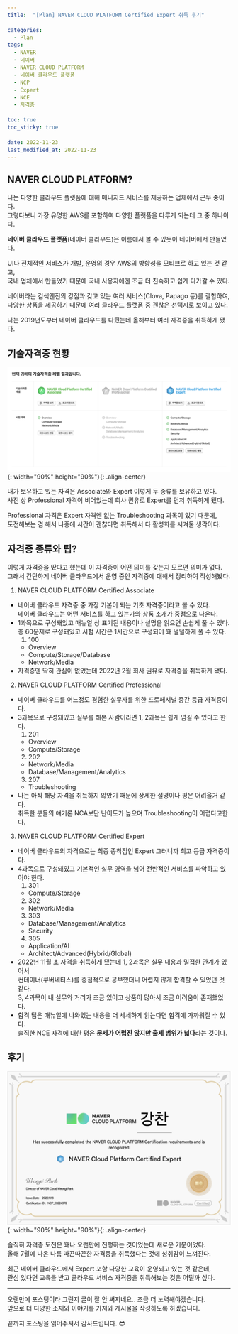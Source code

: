 ```yaml
---
title:  "[Plan] NAVER CLOUD PLATFORM Certified Expert 취득 후기"

categories:
  - Plan
tags:
  - NAVER
  - 네이버
  - NAVER CLOUD PLATFORM
  - 네이버 클라우드 플랫폼
  - NCP
  - Expert
  - NCE
  - 자격증

toc: true
toc_sticky: true

date: 2022-11-23
last_modified_at: 2022-11-23
---
```


## NAVER CLOUD PLATFORM?
나는 다양한 클라우드 플랫폼에 대해 매니지드 서비스를 제공하는 업체에서 근무 중이다.  
그렇다보니 가장 유명한 AWS를 포함하여 다양한 플랫폼을 다루게 되는데 그 중 하나이다.

**네이버 클라우드 플랫폼**(네이버 클라우드)은 이름에서 볼 수 있듯이 네이버에서 만들었다.

UI나 전체적인 서비스가 개발, 운영의 경우 AWS의 방향성을 모티브로 하고 있는 것 같고,  
국내 업체에서 만들었기 때문에 국내 사용자에겐 조금 더 친숙하고 쉽게 다가갈 수 있다.

네이버라는 검색엔진의 강점과 갖고 있는 여러 서비스(Clova, Papago 등)를 결합하여,  
다양한 상품을 제공하기 때문에 여러 클라우드 플랫폼 중 괜찮은 선택지로 보이고 있다.

나는 2019년도부터 네이버 클라우드를 다뤘는데 올해부터 여러 자격증을 취득하게 됐다.

## 기술자격증 현황
![image](../../assets/image/Post/Plan/NCP-Expert-review/20221123_%EC%9E%90%EA%B2%A9%EC%A6%9D%20%EC%B7%A8%EB%93%9D%20%EC%83%81%ED%99%A9.png){: width="90%" height="90%"}{: .align-center}  

내가 보유하고 있는 자격은 Associate와 Expert 이렇게 두 종류를 보유하고 있다.  
사진 상 Professional 자격이 비어있는데 회사 권유로 Expert를 먼저 취득하게 됐다.

Professional 자격은 Expert 자격엔 없는 Troubleshooting 과목이 있기 때문에,  
도전해보는 겸 해서 나중에 시간이 괜찮다면 취득해서 다 활성화를 시켜둘 생각이다.

## 자격증 종류와 팁?
이렇게 자격증을 땄다고 했는데 이 자격증이 어떤 의미를 갖는지 모르면 의미가 없다.  
그래서 간단하게 네이버 클라우드에서 운영 중인 자격증에 대해서 정리하여 작성해봤다.

1. NAVER CLOUD PLATFORM Certified Associate
- 네이버 클라우드 자격증 중 가장 기본이 되는 기초 자격증이라고 볼 수 있다.  
네이버 클라우드는 어떤 서비스를 하고 있는가와 상품 소개가 중점으로 나온다.
- 1과목으로 구성돼있고 매뉴얼 상 표기된 내용이나 설명을 읽으면 손쉽게 풀 수 있다.  
총 60문제로 구성돼있고 시험 시간은 1시간으로 구성되어 꽤 널널하게 풀 수 있다.  
  1. 100
  - Overview
  - Compute/Storage/Database
  - Network/Media
- 자격증엔 딱히 관심이 없었는데 2022년 2월 회사 권유로 자격증을 취득하게 됐다.
2. NAVER CLOUD PLATFORM Certified Professional
- 네이버 클라우드를 어느정도 경험한 실무자를 위한 프로페셔널 중간 등급 자격증이다.
- 3과목으로 구성돼있고 실무를 해본 사람이라면 1, 2과목은 쉽게 넘길 수 있다고 한다.
  1. 201
  - Overview
  - Compute/Storage
  2. 202
  - Network/Media
  - Database/Management/Analytics
  3. 207
  - Troubleshooting
- 나는 아직 해당 자격을 취득하지 않았기 때문에 상세한 설명이나 평은 어려울거 같다.  
취득한 분들의 얘기론 NCA보단 난이도가 높으며 Troubleshooting이 어렵다고한다.
3. NAVER CLOUD PLATFORM Certified Expert
- 네이버 클라우드의 자격으로는 최종 종착점인 Expert 그러니까 최고 등급 자격증이다.
- 4과목으로 구성돼있고 기본적인 실무 영역을 넘어 전반적인 서비스를 파악하고 있어야 한다.
  1. 301
  - Compute/Storage
  2. 302
  - Network/Media
  3. 303
  - Database/Management/Analytics
  - Security
  4. 305
  - Application/AI
  - Architect/Advanced(Hybrid/Global)
- 2022년 11월 초 자격을 취득하게 됐는데 1, 2과목은 실무 내용과 밀접한 관계가 있어서  
컨테이너(쿠버네티스)를 중점적으로 공부했더니 어렵지 않게 합격할 수 있었던 것 같다.  
3, 4과목이 내 실무와 거리가 조금 있어고 상품이 많아서 조금 어려움이 존재했었다.  
- 합격 팁은 매뉴얼에 나와있는 내용을 더 세세하게 읽는다면 합격에 가까워질 수 있다.  
솔직한 NCE 자격에 대한 평은 **문제가 어렵진 않지만 출제 범위가 넓다**라는 것이다.

## 후기
![image](../../assets/image/Post/Plan/NCP-Expert-review/NCE%20%EC%9E%90%EA%B2%A9%EC%A6%9D.png){: width="90%" height="90%"}{: .align-center}  

솔직히 자격증 도전은 꽤나 오랜만에 진행하는 것이었는데 새로운 기분이었다.  
올해 7월에 나온 나름 따끈따끈한 자격증을 취득했다는 것에 성취감이 느껴진다.

최근 네이버 클라우드에서 Expert 포함 다양한 교육이 운영되고 있는 것 같은데,  
관심 있다면 교육을 받고 클라우드 서비스 자격증을 취득해보는 것은 어떨까 싶다.

---

오랜만에 포스팅이라 그런지 글이 잘 안 써지네요.. 조금 더 노력해야겠습니다.  
앞으로 더 다양한 소재와 이야기를 가져와 게시물을 작성하도록 하겠습니다.

끝까지 포스팅을 읽어주셔서 감사드립니다. 😎